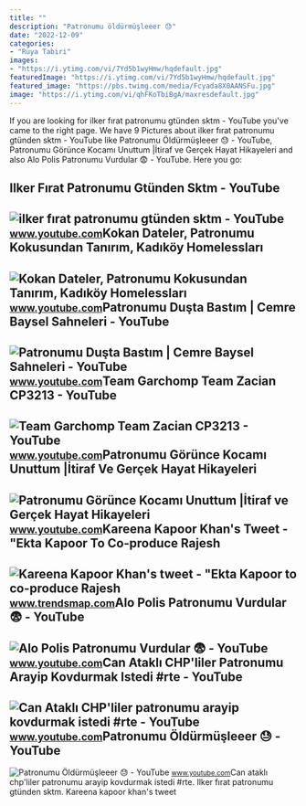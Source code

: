 ```yaml
---
title: ""
description: "Patronumu öldürmüşleeer 😓"
date: "2022-12-09"
categories:
- "Ruya Tabiri"
images:
- "https://i.ytimg.com/vi/7Yd5b1wyHmw/hqdefault.jpg"
featuredImage: "https://i.ytimg.com/vi/7Yd5b1wyHmw/hqdefault.jpg"
featured_image: "https://pbs.twimg.com/media/Fcyada8X0AANSFu.jpg"
image: "https://i.ytimg.com/vi/qhFKoTbiBgA/maxresdefault.jpg"
---
```


If you are looking for ilker fırat patronumu gtünden sktm - YouTube you've came to the right page. We have 9 Pictures about ilker fırat patronumu gtünden sktm - YouTube like Patronumu Öldürmüşleeer 😓 - YouTube, Patronumu Görünce Kocamı Unuttum |İtiraf ve Gerçek Hayat Hikayeleri and also Alo Polis Patronumu Vurdular 😨 - YouTube. Here you go:

Ilker Fırat Patronumu Gtünden Sktm - YouTube
--------------------------------------------

 ![ilker fırat patronumu gtünden sktm - YouTube](https://i.ytimg.com/vi/7Yd5b1wyHmw/hqdefault.jpg) <small>www.youtube.com</small>Kokan Dateler, Patronumu Kokusundan Tanırım, Kadıköy Homelessları
-----------------------------------------------------------------

 ![Kokan Dateler, Patronumu Kokusundan Tanırım, Kadıköy Homelessları](https://i.ytimg.com/vi/9kWOEDIzfQQ/maxresdefault.jpg) <small>www.youtube.com</small>Patronumu Duşta Bastım | Cemre Baysel Sahneleri - YouTube
---------------------------------------------------------

 ![Patronumu Duşta Bastım | Cemre Baysel Sahneleri - YouTube](https://i.ytimg.com/vi/qhFKoTbiBgA/maxresdefault.jpg) <small>www.youtube.com</small>Team Garchomp Team Zacian CP3213 - YouTube
------------------------------------------

 ![Team Garchomp Team Zacian CP3213 - YouTube](https://i.ytimg.com/vi/HYLCwcE-Dgc/maxres2.jpg?sqp=-oaymwEoCIAKENAF8quKqQMcGADwAQH4AYwCgALgA4oCDAgAEAEYRSBHKGUwDw==&rs=AOn4CLC_ulBvmvqa2cf2uT56Qfk3FCYaDA) <small>www.youtube.com</small>Patronumu Görünce Kocamı Unuttum |İtiraf Ve Gerçek Hayat Hikayeleri
-------------------------------------------------------------------

 ![Patronumu Görünce Kocamı Unuttum |İtiraf ve Gerçek Hayat Hikayeleri](https://i.ytimg.com/vi/LF8ZHk3L9kA/maxresdefault.jpg) <small>www.youtube.com</small>Kareena Kapoor Khan's Tweet - "Ekta Kapoor To Co-produce Rajesh
---------------------------------------------------------------

 ![Kareena Kapoor Khan's tweet - "Ekta Kapoor to co-produce Rajesh](https://pbs.twimg.com/media/Fcyada8X0AANSFu.jpg) <small>www.trendsmap.com</small>Alo Polis Patronumu Vurdular 😨 - YouTube
----------------------------------------

 ![Alo Polis Patronumu Vurdular 😨 - YouTube](https://i.ytimg.com/vi/YQUO3ebBrk0/maxresdefault.jpg) <small>www.youtube.com</small>Can Ataklı CHP'liler Patronumu Arayip Kovdurmak Istedi #rte - YouTube
---------------------------------------------------------------------

 ![Can Ataklı CHP'liler patronumu arayip kovdurmak istedi #rte - YouTube](https://i.ytimg.com/vi/yLTJcsk-d2g/hqdefault.jpg) <small>www.youtube.com</small>Patronumu Öldürmüşleeer 😓 - YouTube
-----------------------------------

 ![Patronumu Öldürmüşleeer 😓 - YouTube](https://i.ytimg.com/vi/w7fmbWrHDN8/maxresdefault.jpg) <small>www.youtube.com</small>Can ataklı chp'liler patronumu arayip kovdurmak istedi #rte. Ilker fırat patronumu gtünden sktm. Kareena kapoor khan's tweet
